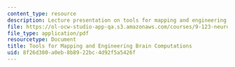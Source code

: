 ```yaml
---
content_type: resource
description: Lecture presentation on tools for mapping and engineering brain computations.
file: https://ol-ocw-studio-app-qa.s3.amazonaws.com/courses/9-123-neurotechnology-in-action-fall-2014/8f26d380a0eb8b8922bc4d92f5a5426f_MIT9_123F14_Lec6.pdf
file_type: application/pdf
resourcetype: Document
title: Tools for Mapping and Engineering Brain Computations
uid: 8f26d380-a0eb-8b89-22bc-4d92f5a5426f
---
```

